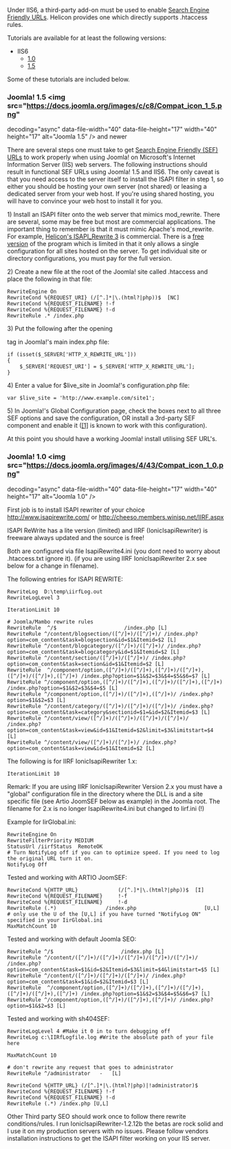 <!-- Filename: Enabling_Search_Engine_Friendly_(SEF)_URLs_on_IIS/IIS6 / Display title: SEF URLs on IIS/IIS6 -->

Under IIS6, a third-party add-on must be used to enable [Search Engine
Friendly
URLs](https://docs.joomla.org/Search_Engine_Friendly_URLs "Search Engine Friendly URLs").
Helicon provides one which directly supports .htaccess rules.

Tutorials are available for at least the following versions:

- <span class="mw-selflink selflink">IIS6</span>
  - [1.0](https://docs.joomla.org/Enabling_Search_Engine_Friendly_(SEF)_URLs_on_IIS/IIS6/1.0 "Enabling Search Engine Friendly (SEF) URLs on IIS/IIS6/1.0")
  - [1.5](https://docs.joomla.org/Enabling_Search_Engine_Friendly_(SEF)_URLs_on_IIS/IIS6/1.5 "Enabling Search Engine Friendly (SEF) URLs on IIS/IIS6/1.5")

Some of these tutorials are included below.

### Joomla! 1.5 <img src="https://docs.joomla.org/images/c/c8/Compat_icon_1_5.png"
decoding="async" data-file-width="40" data-file-height="17" width="40"
height="17" alt="Joomla 1.5" /> and newer

There are several steps one must take to get [Search Engine Friendly
(SEF)
URLs](https://docs.joomla.org/Search_Engine_Friendly_URLs "Search Engine Friendly URLs")
to work properly when using Joomla! on Microsoft's Internet Information
Server (IIS) web servers. The following instructions should result in
functional SEF URLs using Joomla! 1.5 and IIS6. The only caveat is that
you need access to the server itself to install the ISAPI filter in step
1, so either you should be hosting your own server (not shared) or
leasing a dedicated server from your web host. If you're using shared
hosting, you will have to convince your web host to install it for you.

1\) Install an ISAPI filter onto the web server that mimics mod_rewrite.
There are several, some may be free but most are commercial
applications. The important thing to remember is that it must mimic
Apache's mod_rewrite. For example,
<a href="http://www.helicontech.com/isapi_rewrite/"
class="external text" target="_blank"
rel="nofollow noreferrer noopener">Helicon's ISAPI_Rewrite 3</a> is
commercial. There is a
<a href="http://www.helicontech.com/isapi_rewrite/doc/litever.htm"
class="external text" target="_blank"
rel="nofollow noreferrer noopener">free version</a> of the program which
is limited in that it only allows a single configuration for all sites
hosted on the server. To get individual site or directory
configurations, you must pay for the full version.

2\) Create a new file at the root of the Joomla! site called .htaccess
and place the following in that file:

    RewriteEngine On
    RewriteCond %{REQUEST_URI} (/[^.]*|\.(html?|php))$  [NC]
    RewriteCond %{REQUEST_FILENAME} !-f
    RewriteCond %{REQUEST_FILENAME} !-d
    RewriteRule .* /index.php

3\) Put the following after the opening

tag in Joomla!'s main index.php file:

    if (isset($_SERVER['HTTP_X_REWRITE_URL']))
    {
        $_SERVER['REQUEST_URI'] = $_SERVER['HTTP_X_REWRITE_URL'];
    }

4\) Enter a value for \$live_site in Joomla!'s configuration.php file:

    var $live_site = 'http://www.example.com/site1';

5\) In Joomla!'s Global Configuration page, check the boxes next to all
three SEF options and save the configuration, OR install a 3rd-party SEF
component and enable it
(<a href="http://www.smartsef.org/SmartSEF" class="external autonumber"
target="_blank" rel="nofollow noreferrer noopener">[1]</a> is known to
work with this configuration).

At this point you should have a working Joomla! install utilising SEF
URL's.

### Joomla! 1.0 <img src="https://docs.joomla.org/images/4/43/Compat_icon_1_0.png"
decoding="async" data-file-width="40" data-file-height="17" width="40"
height="17" alt="Joomla 1.0" />

First job is to install ISAPI rewriter of your choice
<a href="http://www.isapirewrite.com/" class="external free"
target="_blank"
rel="nofollow noreferrer noopener">http://www.isapirewrite.com/</a> or
<a href="http://cheeso.members.winisp.net/IIRF.aspx"
class="external free" target="_blank"
rel="nofollow noreferrer noopener">http://cheeso.members.winisp.net/IIRF.aspx</a>

ISAPI ReWrite has a lite version (limited) and IIRF (IonicIsapiRewriter)
is freeware always updated and the source is free!

Both are configured via file IsapiRewrite4.ini (you dont need to worry
about .htaccess.txt ignore it). (if you are using IIRF
IonicIsapiRewriter 2.x see below for a change in filename).

The following entries for ISAPI REWRITE:

    RewriteLog  D:\temp\iirfLog.out
    RewriteLogLevel 3

    IterationLimit 10

    # Joomla/Mambo rewrite rules
    RewriteRule  ^/$                      /index.php [L]
    RewriteRule ^/content/blogsection/([^/]+)/([^/]+)/ /index.php?option=com_content&task=blogsection&id=$1&Itemid=$2 [L]
    RewriteRule ^/content/blogcategory/([^/]+)/([^/]+)/ /index.php?option=com_content&task=blogcategory&id=$1&Itemid=$2 [L]
    RewriteRule ^/content/section/([^/]+)/([^/]+)/ /index.php?option=com_content&task=section&id=$1&Itemid=$2 [L]
    RewriteRule  ^/component/option,([^/]+)/([^/]+),([^/]+)/([^/]+),([^/]+)/([^/]+),([^/]+) /index.php?option=$1&$2=$3&$4=$5&$6=$7 [L]
    RewriteRule ^/component/option,([^/]+)/([^/]+),([^/]+)/([^/]+),([^/]+) /index.php?option=$1&$2=$3&$4=$5 [L]
    RewriteRule ^/component/option,([^/]+)/([^/]+),([^/]+)/ /index.php?option=$1&$2=$3 [L]
    RewriteRule ^/content/category/([^/]+)/([^/]+)/([^/]+)/ /index.php?option=com_content&task=category&sectionid=$1=&id=$2&Itemid=$3 [L]
    RewriteRule ^/content/view/([^/]+)/([^/]+)/([^/]+)/([^/]+)/ /index.php?option=com_content&task=view&id=$1&Itemid=$2&limit=$3&limitstart=$4 [L]
    RewriteRule ^/content/view/([^/]+)/([^/]+)/ /index.php?option=com_content&task=view&id=$1&Itemid=$2 [L]

The following is for IIRF IonicIsapiRewriter 1.x:

    IterationLimit 10

Remark: If you are using IIRF IonicIsapiRewriter Version 2.x you must
have a "global" configuration file in the directory where the DLL is and
a site specific file (see Artio JoomSEF below as example) in the Joomla
root. The filename for 2.x is no longer IsapiRewrite4.ini but changed to
Iirf.ini (!)

Example for IirGlobal.ini:

    RewriteEngine On
    RewriteFilterPriority MEDIUM
    StatusUrl /iirfStatus  RemoteOK
    # Turn NotifyLog off if you can to optimize speed. If you need to log the original URL turn it on.
    NotifyLog Off

Tested and working with ARTIO JoomSEF:

    RewriteCond %{HTTP_URL}             (/[^.]*|\.(html?|php))$  [I]
    RewriteCond %{REQUEST_FILENAME}     !-f
    RewriteCond %{REQUEST_FILENAME}     !-d
    RewriteRule (.*)                /index.php                      [U,L]
    # only use the U of the [U,L] if you have turned "NotifyLog ON" specified in your IirGlobal.ini
    MaxMatchCount 10

Tested and working with default Joomla SEO:

    RewriteRule ^/$                      /index.php [L]
    RewriteRule ^/content/([^/]+)/([^/]+)/([^/]+)/([^/]+)/([^/]+)/ /index.php?option=com_content&task=$1&id=$2&Itemid=$3&limit=$4&limitstart=$5 [L]
    RewriteRule ^/content/([^/]+)/([^/]+)/([^/]+)/ /index.php?option=com_content&task=$1&id=$2&Itemid=$3 [L]
    RewriteRule  ^/component/option,([^/]+)/([^/]+),([^/]+)/([^/]+),([^/]+)/([^/]+),([^/]+) /index.php?option=$1&$2=$3&$4=$5&$6=$7 [L]
    RewriteRule ^/component/option,([^/]+)/([^/]+),([^/]+)/ /index.php?option=$1&$2=$3 [L]

Tested and working with sh404SEF:

    RewriteLogLevel 4 #Make it 0 in to turn debugging off
    RewriteLog c:\IIRfLogfile.log #Write the absolute path of your file here

    MaxMatchCount 10

    # don't rewrite any request that goes to administrator
    RewriteRule ^/administrator   -   [L]

    RewriteCond %{HTTP_URL} (/[^.]*|\.(html?|php)|!administrator)$
    RewriteCond %{REQUEST_FILENAME} !-f
    RewriteCond %{REQUEST_FILENAME} !-d
    RewriteRule (.*) /index.php [U,L]

Other Third party SEO should work once to follow there rewrite
conditions/rules. I run IonicIsapiRewriter-1.2.12b the betas are rock
solid and I use it on my production servers with no issues. Please
follow vendors installation instructions to get the ISAPI filter working
on your IIS server.

